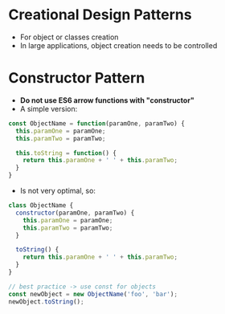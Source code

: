 # Creational Design Patterns
* For object or classes creation
* In large applications, object creation needs to be controlled

# Constructor Pattern
* **Do not use ES6 arrow functions with "constructor"**
* A simple version:
```javascript
const ObjectName = function(paramOne, paramTwo) {
  this.paramOne = paramOne;
  this.paramTwo = paramTwo;

  this.toString = function() {
    return this.paramOne + ' ' + this.paramTwo;
  }
}
```
* Is not very optimal, so:
```javascript
class ObjectName {
  constructor(paramOne, paramTwo) {
    this.paramOne = paramOne;
    this.paramTwo = paramTwo;
  }

  toString() {
    return this.paramOne + ' ' + this.paramTwo;
  }
}

// best practice -> use const for objects
const newObject = new ObjectName('foo', 'bar'); 
newObject.toString();
```